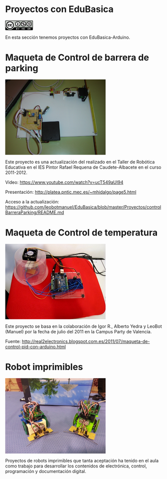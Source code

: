 # Proyectos con EduBasica
<a href="" target="_blank"><img width="88" height="31" border="0" align="center" src="img/88x31.png "/></a>

En esta sección tenemos proyectos con EduBasica-Arduino.
# Maqueta de Control de barrera de parking
<a href="" target="_blank"><img width="320" height="240" border="0" align="center" src="img/maqueta02.jpg"/></a>

Este proyecto es una actualización del realizado en el Taller de Robótica Educativa en el IES Pintor Rafael Requena de Caudete-Albacete en el curso 2011-2012.

Video: https://www.youtube.com/watch?v=ucT549aUI94

Presentación: http://platea.pntic.mec.es/~mhidalgo/page5.html

Acceso a la actualización: https://github.com/leobotmanuel/EduBasica/blob/master/Proyectos/controlBarreraParking/README.md
# Maqueta de Control de temperatura
<a href="" target="_blank"><img width="320" height="240" border="0" align="center" src="img/Maqueta_despues.jpg"/></a>

Este proyecto se basa en la colaboración de Igor R., Alberto Yedra y LeoBot (Manuel) por la fecha de julio del 2011 en la Campus Party de Valencia.

Fuente: http://real2electronics.blogspot.com.es/2011/07/maqueta-de-control-pid-con-arduino.html
# Robot imprimibles
<a href="" target="_blank"><img width="320" height="240" border="0" align="center" src="img/Robots.png"/></a>

Proyectos de robots imprimibles que tanta aceptación ha tenido en el aula como trabajo para desarrollar los contenidos de electrónica, control, programación y documentación digital.
